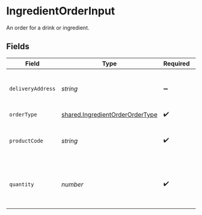 # IngredientOrderInput

An order for a drink or ingredient.


## Fields

| Field                                                                                     | Type                                                                                      | Required                                                                                  | Description                                                                               | Example                                                                                   |
| ----------------------------------------------------------------------------------------- | ----------------------------------------------------------------------------------------- | ----------------------------------------------------------------------------------------- | ----------------------------------------------------------------------------------------- | ----------------------------------------------------------------------------------------- |
| `deliveryAddress`                                                                         | *string*                                                                                  | :heavy_minus_sign:                                                                        | The address to deliver the ingredient to.                                                 | 123 Main St, Anytown, USA                                                                 |
| `orderType`                                                                               | [shared.IngredientOrderOrderType](../../../sdk/models/shared/ingredientorderordertype.md) | :heavy_check_mark:                                                                        | N/A                                                                                       |                                                                                           |
| `productCode`                                                                             | *string*                                                                                  | :heavy_check_mark:                                                                        | The product code of the drink or ingredient.                                              | AC-A2DF3                                                                                  |
| `quantity`                                                                                | *number*                                                                                  | :heavy_check_mark:                                                                        | The number of units of the drink or ingredient to order.                                  |                                                                                           |